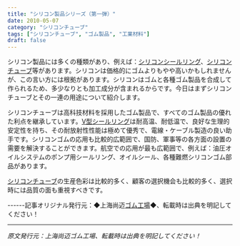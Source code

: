 ```yaml
---
title: "シリコン製品シリーズ（第一弾）"
date: 2010-05-07
category: "シリコンチューブ"
tags: ["シリコンチューブ", "ゴム製品", "工業材料"]
draft: false
---
```


シリコン製品には多くの種類があり、例えば：[シリコンシールリング](http://www.smpolymer.com/)、[シリコンチューブ](http://www.smpolymer.com/guijiaoguan/)等があります。シリコンは価格的にゴムよりもやや高いかもしれませんが、この言い方には根拠があります。シリコンはゴムと各種ゴム製品を合成して作られるため、多少なりとも加工成分が含まれるからです。今日はまずシリコンチューブとその一連の用途について紹介します。

シリコンチューブは高科技材料を採用したゴム製品で、すべてのゴム製品の優れた利点を継承しています。[V型シールリング](http://www.smpolymer.com/)は耐高温、耐低温で、良好な生理的安定性を持ち、その耐放射性性能は極めて優秀で、電線・ケーブル製造の良い助手です。シリコンゴムの応用も比較的広範囲で、国防、軍事等の各方面の設置の需要を解決することができます。航空での応用が最も広範囲で、例えば：油圧オイルシステムのポンプ用シールリング、オイルシール、各種難燃シリコンゴム部品があります。

[シリコンチューブ](http://www.smpolymer.com/guijiaoguan/)の生産色彩は比較的多く、顧客の選択機会も比較的多く、選択時には品質の面も重視すべきです。

------記事オリジナル発行元：◆上海尚迈[ゴム工場](http://www.smpolymer.com/)◆、転載時は出典を明記してください！

---

*原文発行元：上海尚迈ゴム工場、転載時は出典を明記してください！*